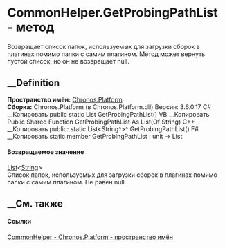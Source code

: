 # CommonHelper.GetProbingPathList - метод
Возвращает список папок, используемых для загрузки сборок в плагинах помимо
папки с самим плагином. Метод может вернуть пустой список, но он не возвращает
null.
## __Definition
 **Пространство имён:** [Chronos.Platform](N_Chronos_Platform.htm)  
 **Сборка:** Chronos.Platform (в Chronos.Platform.dll) Версия: 3.6.0.17
C# __Копировать
     public static List<string> GetProbingPathList()
VB __Копировать
     Public Shared Function GetProbingPathList As List(Of String)
C++ __Копировать
     public:
    static List<String^>^ GetProbingPathList()
F# __Копировать
     static member GetProbingPathList : unit -> List<string> 
#### Возвращаемое значение
[List](https://learn.microsoft.com/dotnet/api/system.collections.generic.list-1)<[String](https://learn.microsoft.com/dotnet/api/system.string)>  
Список папок, используемых для загрузки сборок в плагинах помимо папки с самим
плагином. Не равен null.
## __См. также
#### Ссылки
[CommonHelper - ](T_Chronos_Platform_CommonHelper.htm)
[Chronos.Platform - пространство имён](N_Chronos_Platform.htm)
